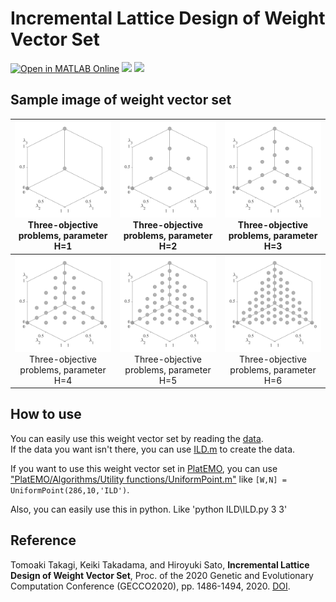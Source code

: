 # Incremental Lattice Design of Weight Vector Set
[![Open in MATLAB Online](https://www.mathworks.com/images/responsive/global/open-in-matlab-online.svg)](https://matlab.mathworks.com/open/github/v1?repo=tomtkg/ILD)
![](https://img.shields.io/github/languages/code-size/tomtkg/ILD)
![](https://img.shields.io/github/last-commit/tomtkg/ILD)

## Sample image of weight vector set
|![image](image/H1.svg)Three-objective problems, parameter H=1|![image](image/H2.svg)Three-objective problems, parameter H=2|![image](image/H3.svg)Three-objective  problems, parameter H=3
|:-:|:-:|:-:|
|![image](image/H4.svg)Three-objective problems, parameter H=4|![image](image/H5.svg)Three-objective problems, parameter H=5|![image](image/H6.svg)Three-objective problems, parameter H=6|

## How to use
You can easily use this weight vector set by reading the [data](data).  
If the data you want isn't there, you can use [ILD.m](ILD/ILD.m) to create the data.  

If you want to use this weight vector set in [PlatEMO](https://github.com/BIMK/PlatEMO), you can use ["PlatEMO/Algorithms/Utility functions/UniformPoint.m"](https://github.com/BIMK/PlatEMO/blob/master/PlatEMO/Algorithms/Utility%20functions/UniformPoint.m) like `[W,N] = UniformPoint(286,10,'ILD')`.

Also, you can easily use this in python. Like 'python ILD\ILD.py 3 3'

## Reference 
Tomoaki Takagi, Keiki Takadama, and Hiroyuki Sato, **Incremental Lattice Design of Weight Vector Set**, Proc. of the 2020 Genetic and Evolutionary Computation Conference (GECCO2020), pp. 1486-1494, 2020. [DOI](https://doi.org/10.1145/3377929.3398082).
